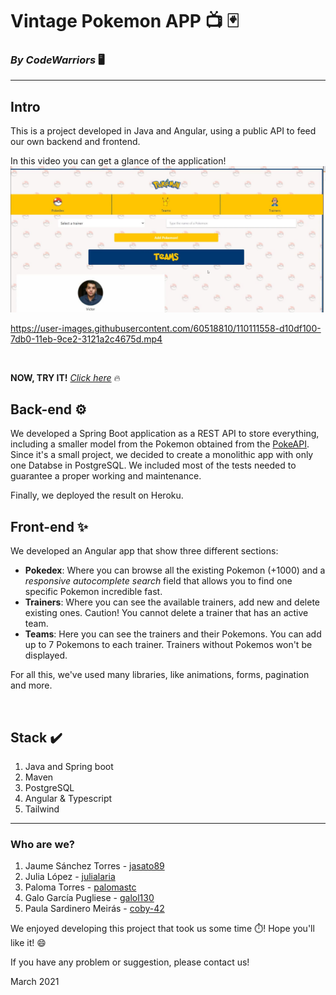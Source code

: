 # Vintage Pokemon APP 📺 🃏
### *By CodeWarriors* 🖥️

---

## Intro
This is a project developed in Java and Angular, using a public API to feed our own backend and frontend.

In this video you can get a glance of the application!
[![Video](Resources/thumbnail.JPG)](Resources/20210305_123014.mp4)


https://user-images.githubusercontent.com/60518810/110111558-d10df100-7db0-11eb-9ce2-3121a2c4675d.mp4



<br>

**NOW, TRY IT!**     [*Click here*](https://pokedexcodewarriors.web.app/) 🔥

## Back-end ⚙️
We developed a Spring Boot application as a REST API to store everything, including a smaller model from the Pokemon obtained from the [PokeAPI](https://pokeapi.co/).
Since it's a small project, we decided to create a monolithic app with only one Databse in PostgreSQL.
We included most of the tests needed to guarantee a proper working and maintenance.

Finally, we deployed the result on Heroku.
<br>

## Front-end ✨
We developed an Angular app that show three different sections: 
* **Pokedex**: Where you can browse all the existing Pokemon (+1000) and a *responsive autocomplete search* field that allows you to find one specific Pokemon incredible fast. 
* **Trainers**: Where you can see the available trainers, add new and delete existing ones. Caution! You cannot delete a trainer that has an active team.
* **Teams**: Here you can see the trainers and their Pokemons. You can add up to 7 Pokemons to each trainer. Trainers without Pokemos won't be displayed.

For all this, we've used many libraries, like animations, forms, pagination and more.

<br>


## Stack ✔️
1. Java and Spring boot
1. Maven
1. PostgreSQL
1. Angular & Typescript
1. Tailwind

---

### Who are we?
1. Jaume Sánchez Torres - [jasato89](https://github.com/jasato89/)
2. Julia López - [julialaria](https://github.com/julialaria/)
3. Paloma Torres - [palomastc](https://github.com/palomastc)
4. Galo García Pugliese - [galol130](https://github.com/galol130)
5. Paula Sardinero Meirás - [coby-42](https://github.com/coby-42)

We enjoyed developing this project that took us some time ⏱️! Hope you'll like it! 😄

If you have any problem or suggestion, please contact us!

March 2021
